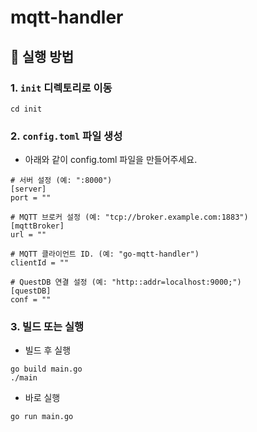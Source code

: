 # mqtt-handler

## 🥵 실행 방법
### 1. `init` 디렉토리로 이동
```azure
cd init
```
### 
### 2. `config.toml` 파일 생성
- 아래와 같이 config.toml 파일을 만들어주세요.
```azure
# 서버 설정 (예: ":8000")
[server]
port = ""

# MQTT 브로커 설정 (예: "tcp://broker.example.com:1883")
[mqttBroker]
url = ""

# MQTT 클라이언트 ID. (예: "go-mqtt-handler")
clientId = ""

# QuestDB 연결 설정 (예: "http::addr=localhost:9000;") 
[questDB]
conf = ""

```
### 3. 빌드 또는 실행
- 빌드 후 실행
```azure
go build main.go
./main
```
- 바로 실행
```azure
go run main.go
```
